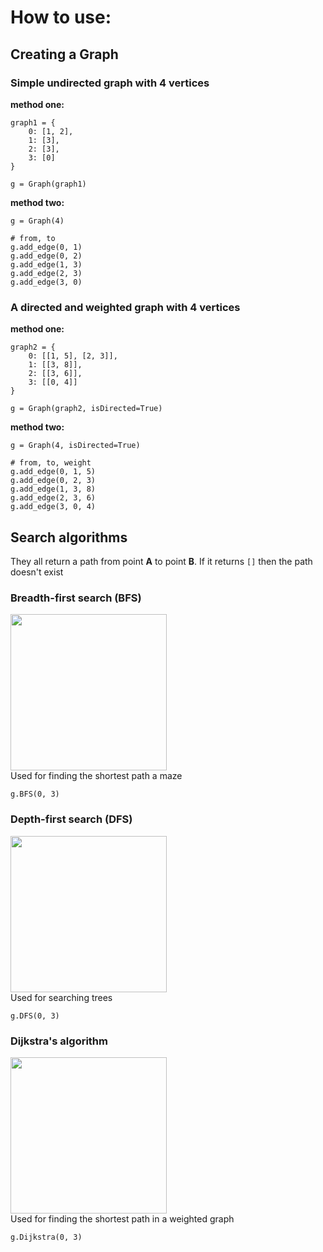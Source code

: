 # How to use:

## Creating a Graph

### Simple undirected graph with 4 vertices
**method one:**
```
graph1 = {
    0: [1, 2],
    1: [3],
    2: [3],
    3: [0]
}

g = Graph(graph1)
```
**method two:**
```
g = Graph(4)

# from, to
g.add_edge(0, 1)
g.add_edge(0, 2)
g.add_edge(1, 3)
g.add_edge(2, 3)
g.add_edge(3, 0)
```

### A directed and weighted graph with 4 vertices
**method one:**
```
graph2 = {
    0: [[1, 5], [2, 3]],
    1: [[3, 8]],
    2: [[3, 6]],
    3: [[0, 4]]
}

g = Graph(graph2, isDirected=True)
```
**method two:**
```
g = Graph(4, isDirected=True)

# from, to, weight
g.add_edge(0, 1, 5)
g.add_edge(0, 2, 3)
g.add_edge(1, 3, 8)
g.add_edge(2, 3, 6)
g.add_edge(3, 0, 4)
```


## Search algorithms
They all return a path from point **A** to point **B**.
If it returns `[]` then the path doesn't exist

### Breadth-first search (BFS)
<img src="https://upload.wikimedia.org/wikipedia/commons/f/f5/BFS-Algorithm_Search_Way.gif" width="250" height="250"><br>
Used for finding the shortest path a maze
```
g.BFS(0, 3)
```

### Depth-first search (DFS)
<img src="https://upload.wikimedia.org/wikipedia/commons/7/7f/Depth-First-Search.gif" width="250" height="250"><br>
Used for searching trees
```
g.DFS(0, 3)
```

### Dijkstra's algorithm
<img src="https://upload.wikimedia.org/wikipedia/commons/5/57/Dijkstra_Animation.gif" width="250" height="250"><br>
Used for finding the shortest path in a weighted graph
```
g.Dijkstra(0, 3)
```